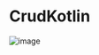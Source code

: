 # CrudKotlin



![image](https://user-images.githubusercontent.com/114372854/223145806-5951babd-843c-4be4-9ee7-bba1806fdf0b.png)
